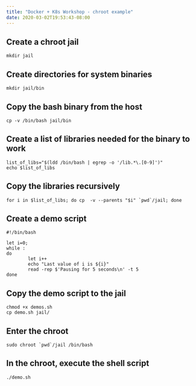 ```yaml
---
title: "Docker + K8s Workshop - chroot example"
date: 2020-03-02T19:53:43-08:00
---
```


## Create a chroot jail

```
mkdir jail
```

## Create directories for system binaries

```
mkdir jail/bin
```

## Copy the bash binary from the host

```
cp -v /bin/bash jail/bin
```

## Create a list of libraries needed for the binary to work

```
list_of_libs="$(ldd /bin/bash | egrep -o '/lib.*\.[0-9]')"
echo $list_of_libs
```

## Copy the libraries recursively

```
for i in $list_of_libs; do cp  -v --parents "$i" `pwd`/jail; done
```

## Create a demo script

```
#!/bin/bash

let i=0;
while :
do
        let i++
        echo "Last value of i is ${i}"
        read -rep $'Pausing for 5 seconds\n' -t 5
done
```

## Copy the demo script to the jail

```
chmod +x demos.sh
cp demo.sh jail/
```

## Enter the chroot

```
sudo chroot `pwd`/jail /bin/bash
```

## In the chroot, execute the shell script

```
./demo.sh
```

